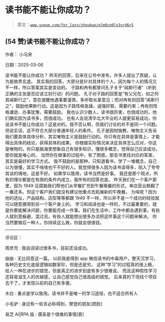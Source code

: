 # 读书能不能让你成功？

> 原文：[`www.yuque.com/for_lazy/zhoubao/elm8ce0ln3yrd6r5`](https://www.yuque.com/for_lazy/zhoubao/elm8ce0ln3yrd6r5)

## (54 赞)读书能不能让你成功？

作者： 小马宋

日期：2025-03-06

读书能不能让你成功？ 昨天的回答，后来在公号中发布，许多人提出了质疑，认为是故弄玄虚。
其实我的回答，大部分是针对具体的个人，因为每个人的情况又不一样，所以答案其实是变动的。
子路和冉有都曾问孔子关于“闻斯行诸”（听到正确的主张是否应该立刻行动）的问题。
孔子对子路的回答是“有父兄在，如之何其闻斯行之”，意在提醒他遇事要谨慎，多听取长辈意见；而对冉有则回答“闻斯行之”，鼓励他果断行动。这是因为子路性格急躁、逞强好胜，需要约束；冉有则性格谦逊、办事犹豫，需要鼓励。
我也认识少数人，读书很厉害，也很成功的，他们确实因为读书多，而很成功。
也有人会说清华北大毕业的人就更容易成功，你说读书不能让你成功？这是对的。我不否认啊，但我们讨论的并不是同一个问题。
但说实话，这不符合大部分普通年轻人的条件。
孔子是因材施教，唯物主义告诉我们要具体具体分析，其实唯物主义是鼓励行动的。你只有在具体是事情上，才能得出具体的结论，获得具体的成果。
你根据实际情况来决定具体怎么应对，你这是唯物的。你只是脑海里想象自己有很多知识，懂很多概念，觉得自己应该成功，那你就是唯心的。
当然你在做事的过程中，有了困惑，那去书里找对应的答案，其实是最好的学习方式。
我不鼓励的是那种，只知道看书，学了一堆概念，自己以为很懂，其实干啥啥也干不好的人。我觉得很多人因为读书读得多，陷入了夸夸其谈的境地，这是不好。
如果学以致用，读书当然是好事。 我还是那个观点，所有的理论都是在有限的条件内成立，我所有的回答也是。
昨天我们在一个客户那里，因为 1949 豆腐脑我们帮他们从早餐扩充到午餐晚餐的形式，单店营业额翻了一番还多。但这个客户我们就没有建议他重点去拓展新的午晚餐。
为啥呢？因为他的选址，产品结构，店型等等都跟 1949 不一样，所以并不是一个成功的经验就可以随意挪用到另一个客户身上的。
学习和阅读也是一样的，不过最重要的，就是你要能解决问题，你要能完成一件事。我们在生活中，工作中都会遇到事，有些人就刻意躲避，混过去。有些人就能想出很多办法把这件事这个问题来解决。
你当然要做后一种人，你持续这么做，你就会很值钱。

* * *

评论区：

周彦充 : 我自诩读过很多书，目前还没成功。

崩崩 : 无比同意这一篇。 以前我是得到 app 微信读书的中毒用户，整天沉学习，各种历史文化底层逻辑如数家珍，但是还是穷。
这种“学习”的过程真的很上瘾，给人一种在进步的错觉，但是真正的进步到底有多少很难说。 而且这种假性学习还容易滋生人的优越感，让自己感觉自己很高级的错觉。
后来真的下场找个项目去干了，才发现以前的自己有多傻。

木白 : 重点是学以致用。读书并不是唯一的学习途径，也不适合所有人

小毛驴 : 身边有一些言必称得到，樊登的朋友[捂脸]

易芝 AI|RPA 版 : 儒圣是个很难的事情[衰]